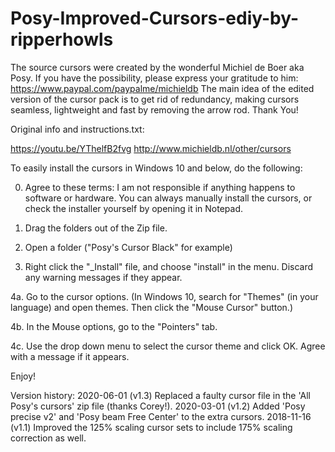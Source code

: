 # Posy-Improved-Cursors-ediy-by-ripperhowls
The source cursors were created by the wonderful Michiel de Boer aka Posy.
If you have the possibility, please express your gratitude to him: https://www.paypal.com/paypalme/michieldb
The main idea of the edited version of the cursor pack is to get rid of redundancy, making cursors seamless, lightweight and fast by removing the arrow rod.
Thank You!

Original info and instructions.txt:

https://youtu.be/YThelfB2fvg
http://www.michieldb.nl/other/cursors


To easily install the cursors in Windows 10 and below, do the following:

0. Agree to these terms: I am not responsible if anything happens to software or hardware.
You can always manually install the cursors, or check the installer yourself by opening it in Notepad.

1. Drag the folders out of the Zip file.

2. Open a folder ("Posy's Cursor Black" for example)

3. Right click the "_Install" file, and choose "install" in the menu. Discard any warning messages if they appear.

4a. Go to the cursor options.
(In Windows 10, search for "Themes" (in your language) and open themes. Then click the "Mouse Cursor" button.)

4b. In the Mouse options, go to the "Pointers" tab.

4c.  Use the drop down menu to select the cursor theme and click OK. Agree with a message if it appears.

Enjoy!

Version history:
2020-06-01 (v1.3) Replaced a faulty cursor file in the 'All Posy's cursors' zip file (thanks Corey!).
2020-03-01 (v1.2) Added 'Posy precise v2' and 'Posy beam Free Center' to the extra cursors.
2018-11-16 (v1.1) Improved the 125% scaling cursor sets to include 175% scaling correction as well.
